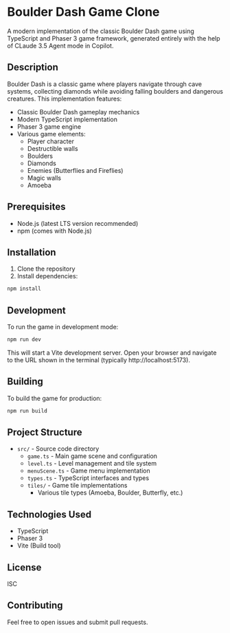 # Boulder Dash Game Clone

A modern implementation of the classic Boulder Dash game using TypeScript and Phaser 3 game framework, generated entirely with the help of CLaude 3.5 Agent mode in Copilot.

## Description

Boulder Dash is a classic game where players navigate through cave systems, collecting diamonds while avoiding falling boulders and dangerous creatures. This implementation features:

- Classic Boulder Dash gameplay mechanics
- Modern TypeScript implementation
- Phaser 3 game engine
- Various game elements:
  - Player character
  - Destructible walls
  - Boulders
  - Diamonds
  - Enemies (Butterflies and Fireflies)
  - Magic walls
  - Amoeba

## Prerequisites

- Node.js (latest LTS version recommended)
- npm (comes with Node.js)

## Installation

1. Clone the repository
2. Install dependencies:
```bash
npm install
```

## Development

To run the game in development mode:

```bash
npm run dev
```

This will start a Vite development server. Open your browser and navigate to the URL shown in the terminal (typically http://localhost:5173).

## Building

To build the game for production:

```bash
npm run build
```

## Project Structure

- `src/` - Source code directory
  - `game.ts` - Main game scene and configuration
  - `level.ts` - Level management and tile system
  - `menuScene.ts` - Game menu implementation
  - `types.ts` - TypeScript interfaces and types
  - `tiles/` - Game tile implementations
    - Various tile types (Amoeba, Boulder, Butterfly, etc.)

## Technologies Used

- TypeScript
- Phaser 3
- Vite (Build tool)

## License

ISC

## Contributing

Feel free to open issues and submit pull requests.
